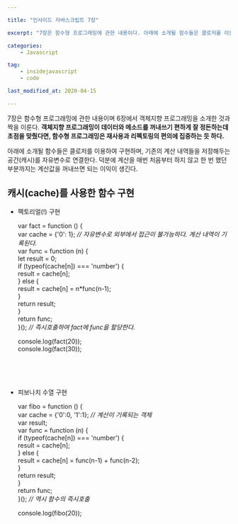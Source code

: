 ```yaml
---

title: "인사이드 자바스크립트 7장"

excerpt: "7장은 함수형 프로그래밍에 관한 내용이다. 아래에 소개될 함수들은 클로저를 이용하여 구현하며, 기존의 계산 내역들을 저장해두는 공간(캐시)를 자유변수로 연결한다. 덕분에 계산을 매번 처음부터 하지 않고 한 번 했던 부분까지는 계산값을 꺼내쓰면 되는 이익이 생긴다."

categories: 
    - Javascript

tag:
    - insidejavascript
    - code

last_modified_at: 2020-04-15

---
```



7장은 함수형 프로그래밍에 관한 내용이며 6장에서 객체지향 프로그래밍을 소개한 것과 짝을 이룬다. **객체지향 프로그래밍이 데이터와 메소드를 꺼내쓰기 편하게 잘 정돈하는데 초점을 맞췄다면, 함수형 프로그래밍은 재사용과 리펙토링의 편의에 집중하는 듯 하다.** 

아래에 소개될 함수들은 클로저를 이용하여 구현하며, 기존의 계산 내역들을 저장해두는 공간(캐시)를 자유변수로 연결한다. 덕분에 계산을 매번 처음부터 하지 않고 한 번 했던 부분까지는 계산값을 꺼내쓰면 되는 이익이 생긴다.



## 캐시(cache)를 사용한 함수 구현



* 팩토리얼(!) 구현

    var fact = function () {  
        var cache = {'0': 1};  *// 자유변수로 외부에서 접근이 불가능하다. 계산 내역이 기록된다.*   
        var func = function (n) {  
            let result = 0;  
            if (typeof(cache[n]) === 'number') {  
                result = cache[n];  
            } else {  
                result = cache[n] = n*func(n-1);  
            }  
            return result;  
        }  
        return func;  
    }();  *// 즉시호출하여 fact에 func을 할당한다.*

    console.log(fact(20));  
    console.log(fact(30));  

<br/>
<br/>
<br/>




* 피보나치 수열 구현

    var fibo = function () {  
        var cache = {'0':0, '1':1};  *// 계산이 기록되는 객체*  
        var result;  
        var func = function (n) {  
            if (typeof(cache[n]) === 'number') {  
                result = cache[n];  
            } else {  
                result = cache[n] = func(n-1) + func(n-2);     
            }  
            return result;  
        }  
        return func;  
    }();  *// 역시 함수의 즉시호출*  

    console.log(fibo(20));






